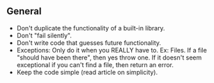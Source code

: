 ## General
- Don't duplicate the functionality of a built-in library.
- Don't "fail silently".
- Don't write code that guesses future functionality.
- Exceptions: Only do it when you REALLY have to. Ex: Files. If a file "should have been there", then yes throw one. If it doesn't seem exceptional if you can't find a file, then return an error.
- Keep the code simple (read article on simplicity).





